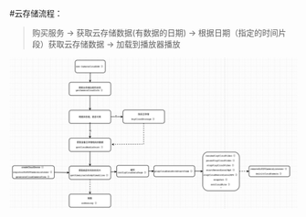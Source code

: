 #云存储流程： 

> 购买服务 -> 获取云存储数据(有数据的日期) -> 根据日期（指定的时间片段）获取云存储数据 -> 加载到播放器播放

![](./images/cloud_storage_process.png)